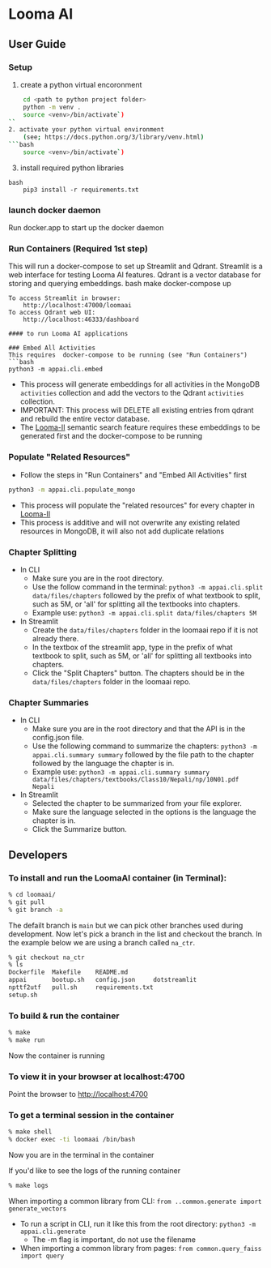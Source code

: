 # Looma AI

## User Guide

### Setup
1. create a python virtual encoronment
```bash
	cd <path to python project folder>
	python -m venv .
	source <venv>/bin/activate`)
``
2. activate your python virtual environment
	(see; https://docs.python.org/3/library/venv.html)
```bash
	source <venv>/bin/activate`)
```
3. install required python libraries
```
bash
	pip3 install -r requirements.txt
```

### launch docker daemon
Run docker.app to start up the docker daemon

### Run Containers (Required 1st step)
This will run a docker-compose to set up Streamlit and Qdrant. 	Streamlit is a web interface for testing Looma AI features. 	Qdrant is a vector database for storing and querying embeddings.
bash
	make
	docker-compose up
```
To access Streamlit in browser: 	
	http://localhost:47000/loomaai
To access Qdrant web UI: 
	http://localhost:46333/dashboard

#### to run Looma AI applications

### Embed All Activities
This requires  docker-compose to be running (see "Run Containers")
```bash
python3 -m appai.cli.embed 
```
* This process will generate embeddings for all activities in the MongoDB `activities` collection and add the vectors to the Qdrant `activities` collection.
* IMPORTANT: This process will DELETE all existing entries from qdrant and rebuild the entire vector database.
* The [Looma-II](https://github.com/looma/Looma-II) semantic search feature requires these embeddings to be generated first and the docker-compose to be running

### Populate "Related Resources"
* Follow the steps in "Run Containers" and "Embed All Activities" first

```bash
python3 -m appai.cli.populate_mongo
```
* This process will populate the "related resources" for every chapter in [Looma-II](https://github.com/looma/Looma-II)
* This process is additive and will not overwrite any existing related resources in MongoDB, it will also not add duplicate relations


### Chapter Splitting
* In CLI
  * Make sure you are in the root directory.  
  * Use the follow command in the terminal: 
    `python3 -m appai.cli.split data/files/chapters` followed by the prefix of what textbook to split, such as 5M, or 'all' for splitting all the textbooks into chapters.
  * Example use: `python3 -m appai.cli.split data/files/chapters 5M`
* In Streamlit
  * Create the `data/files/chapters` folder in the loomaai repo if it is not already there.
  * In the textbox of the streamlit app, type in the prefix of what textbook to split, such as 5M, or 'all' for splitting all textbooks into chapters. 
  * Click the "Split Chapters" button.
The chapters should be in the `data/files/chapters` folder in the loomaai repo.

### Chapter Summaries
* In CLI
  * Make sure you are in the root directory and that the API is in the config.json file.
  * Use the following command to summarize the chapters:
    `python3 -m appai.cli.summary summary` followed by the file path to the chapter followed by the language the chapter is in.
  * Example use: `python3 -m appai.cli.summary summary data/files/chapters/textbooks/Class10/Nepali/np/10N01.pdf Nepali`
* In Streamlit
  * Selected the chapter to be summarized from your file explorer.
  * Make sure the language selected in the options is the language the chapter is in.
  * Click the Summarize button.
  
## Developers

### To install and run the LoomaAI container (in Terminal):

```bash
% cd loomaai/
% git pull
% git branch -a
```
The defailt branch is `main` but we can pick other branches used during development. 
Now let's pick a branch in the list and checkout the branch. In the example below we are
using a branch called `na_ctr`. 

```bash
% git checkout na_ctr
% ls
Dockerfile  Makefile    README.md
appai       bootup.sh   config.json     dotstreamlit
npttf2utf   pull.sh     requirements.txt
setup.sh

```

### To build & run the container
```bash
% make
% make run
```
Now the container is running

### To view it in your browser at localhost:4700

Point the browser to [http://localhost:4700](http://localhost:4700)

### To get a terminal session in the container
```bash
% make shell
% docker exec -ti loomaai /bin/bash
```
Now you are in the terminal in the container

If you'd like to see the logs of the running container 
```bash
% make logs
```

When importing a common library from CLI: `from ..common.generate import generate_vectors`
* To run a script in CLI, run it like this from the root directory: `python3 -m appai.cli.generate`
  * The -m flag is important, do not use the filename
* When importing a common library from pages: `from common.query_faiss import query`
